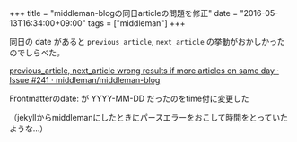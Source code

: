 +++
title = "middleman-blogの同日articleの問題を修正"
date = "2016-05-13T16:34:00+09:00"
tags = ["middleman"]
+++

同日の date があると `previous_article`, `next_article` の挙動がおかしかったのでしらべた。

[previous\_article, next\_article wrong results if more articles on same day · Issue \#241 · middleman/middleman\-blog](https://github.com/middleman/middleman-blog/issues/241)

Frontmatterのdate: が YYYY-MM-DD だったのをtime付に変更した


（jekyllからmiddlemanにしたときにパースエラーをおこして時間をとっていたような…）